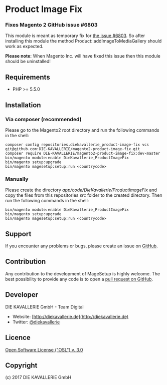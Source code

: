Product Image Fix
===================

### Fixes Magento 2 GitHub issue #6803

This module is meant as temporary fix for [the issue #6803](https://github.com/magento/magento2/issues/6803).
So after installing this module the method Product::addImageToMediaGallery should work as expected.

**Please note:**
When Magento Inc. will have fixed this issue then this module should be uninstalled!

Requirements
------------
- PHP >= 5.5.0

Installation
------------

### Via composer (recommended)

Please go to the Magento2 root directory and run the following commands in the shell:

```
composer config repositories.diekavallerie_product-image-fix vcs git@github.com:DIE-KAVALLERIE/magento2-product-image-fix.git
composer require DIE-KAVALLERIE/magento2-product-image-fix:dev-master
bin/magento module:enable DieKavallerie_ProductImageFix
bin/magento setup:upgrade
bin/magento magesetup:setup:run <countrycode>
```

### Manually

Please create the directory *app/code/DieKavallerie/ProductImageFix* and copy the files from this repositories *src* folder to the created directory. Then run the following commands in the shell:

```
bin/magento module:enable DieKavallerie_ProductImageFix
bin/magento setup:upgrade
bin/magento magesetup:setup:run <countrycode>
```


Support
-------
If you encounter any problems or bugs, please create an issue on [GitHub](https://github.com/DIE-KAVALLERIE/magento2-product-image-fix/issues).

Contribution
------------
Any contribution to the development of MageSetup is highly welcome. The best possibility to provide any code is to open a [pull request on GitHub](https://help.github.com/articles/using-pull-requests).

Developer
---------
DIE KAVALLERIE GmbH - Team Digital
* Website: [http://diekavallerie.de](http://diekavallerie.de)
* Twitter: [@diekavallerie](https://twitter.com/diekavallerie)

Licence
-------
[Open Software License ("OSL") v. 3.0](http://opensource.org/licenses/osl-3.0)

Copyright
---------
(c) 2017 DIE KAVALLERIE GmbH
